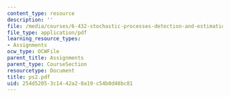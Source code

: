 ```yaml
---
content_type: resource
description: ''
file: /media/courses/6-432-stochastic-processes-detection-and-estimation-spring-2004/254d52053c1442a28a19c54b0d48bc81_ps2.pdf
file_type: application/pdf
learning_resource_types:
- Assignments
ocw_type: OCWFile
parent_title: Assignments
parent_type: CourseSection
resourcetype: Document
title: ps2.pdf
uid: 254d5205-3c14-42a2-8a19-c54b0d48bc81
---
```

